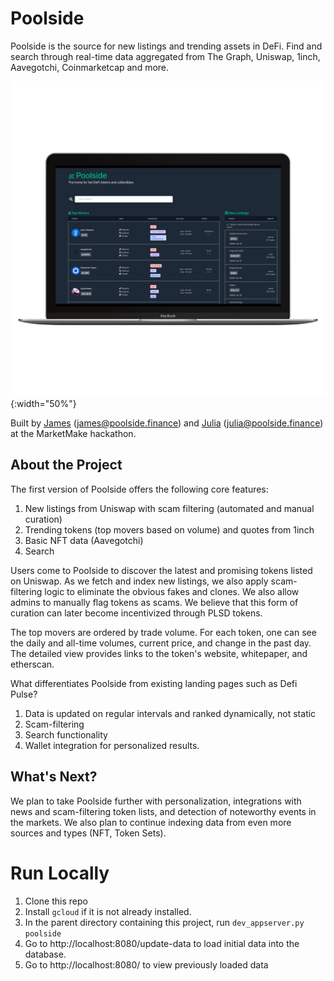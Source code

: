 # Poolside
Poolside is the source for new listings and trending assets in DeFi. Find and search through real-time data aggregated from The Graph, Uniswap, 1inch, Aavegotchi, Coinmarketcap and more.

![alt text](static/images/poolside-horizontal_macbookgrey_front.png){:width="50%"}

Built by [James](https://jamslevy.github.io/) (james@poolside.finance) and [Julia](https://juliawu.me) (julia@poolside.finance) at the MarketMake hackathon. 

## About the Project
The first version of Poolside offers the following core features:

1. New listings from Uniswap with scam filtering (automated and manual curation)
2. Trending tokens (top movers based on volume) and quotes from 1inch
3. Basic NFT data (Aavegotchi)
4. Search

Users come to Poolside to discover the latest and promising tokens listed on Uniswap. As we fetch and index new listings, we also apply scam-filtering logic to eliminate the obvious fakes and clones. We also allow admins to manually flag tokens as scams. We believe that this form of curation can later become incentivized through PLSD tokens.

The top movers are ordered by trade volume. For each token, one can see the daily and all-time volumes, current price, and change in the past day.  The detailed view provides links to the token's website, whitepaper, and etherscan. 

What differentiates Poolside from existing landing pages such as Defi Pulse? 

1. Data is updated on regular intervals and ranked dynamically, not static
2. Scam-filtering
3. Search functionality
4. Wallet integration for personalized results.

## What's Next? 

We plan to take Poolside further with personalization, integrations with news and  scam-filtering token lists, and detection of noteworthy events in the markets. We also plan to continue indexing data from even more sources and types (NFT, Token Sets).


# Run Locally

1. Clone this repo
2. Install `gcloud` if it is not already installed.
3. In the parent directory containing this project, run `dev_appserver.py poolside`
4. Go to http://localhost:8080/update-data to load initial data into the database.
5. Go to http://localhost:8080/ to view previously loaded data
